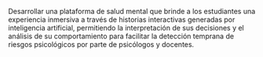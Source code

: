 Desarrollar una plataforma de salud mental que brinde a los estudiantes una experiencia inmersiva a través de historias interactivas generadas por inteligencia artificial, permitiendo la interpretación de sus decisiones y el análisis de su comportamiento para facilitar la detección temprana de riesgos psicológicos por parte de psicólogos y docentes.